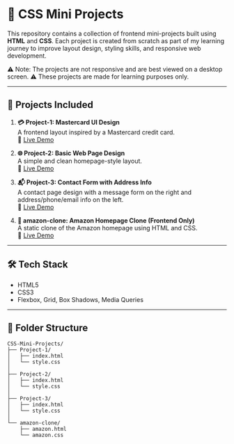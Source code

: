 # 🎨 CSS Mini Projects

This repository contains a collection of frontend mini-projects built using **HTML** and **CSS**. Each project is created from scratch as part of my learning journey to improve layout design, styling skills, and responsive web development.

⚠️ Note: The projects are not responsive and are best viewed on a desktop screen.
⚠️ These projects are made for learning purposes only.

---

## 📁 Projects Included

1. **💳 Project-1: Mastercard UI Design**  
   A frontend layout inspired by a Mastercard credit card.  
   🔗 [Live Demo](https://thecode-hunter.github.io/CSS-Mini-Projects/Project-1/)

2. **🌐 Project-2: Basic Web Page Design**  
   A simple and clean homepage-style layout.  
   🔗 [Live Demo](https://thecode-hunter.github.io/CSS-Mini-Projects/Project-2/)

3. **📬 Project-3: Contact Form with Address Info**  
   A contact page design with a message form on the right and address/phone/email info on the left.  
   🔗 [Live Demo](https://thecode-hunter.github.io/CSS-Mini-Projects/Project-3/)

4. **🛒 amazon-clone: Amazon Homepage Clone (Frontend Only)**  
   A static clone of the Amazon homepage using HTML and CSS.  
   🔗 [Live Demo](https://thecode-hunter.github.io/CSS-Mini-Projects/amazon-clone/amazon.html)

---

## 🛠️ Tech Stack

- HTML5
- CSS3
- Flexbox, Grid, Box Shadows, Media Queries

---

## 📂 Folder Structure

```plaintext
CSS-Mini-Projects/
├── Project-1/
│   ├── index.html
│   └── style.css
│
├── Project-2/
│   ├── index.html
│   └── style.css
│
├── Project-3/
│   ├── index.html
│   └── style.css
│
└── amazon-clone/
    ├── amazon.html
    └── amazon.css
